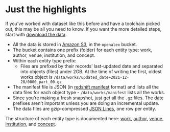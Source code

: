 # Just the highlights

If you’ve worked with dataset like this before and have a toolchain picked out, this may be all you need to know. If you want the more detailed steps, start with [download the data](download-to-your-machine.md).

* All the data is stored in [Amazon S3](https://aws.amazon.com/s3/), in the `openalex` bucket.
* The bucket contains one prefix (folder) for each entity type: work, author, venue, institution, and concept.
* Within each entity type prefix:
  * Files are prefixed by their records’ last-updated date and separated into objects (files) under 2GB. At the time of writing the first, oldest works object is `/data/works/updated_date=2021-12-28/0000_part_00.gz`
* The manifest file is JSON (in [redshift manifest](https://docs.aws.amazon.com/redshift/latest/dg/loading-data-files-using-manifest.html) format) and lists all the data files for each object type - `/data/works/manifest` lists all the works.
* Since you’re making a fresh snapshot, just get all the `.gz` files. The date prefixes aren’t important unless you are doing an incremental update.
* The data files are gzip-compressed [JSON Lines](https://jsonlines.org), one row per entity.

The structure of each entity type is documented here: [work](https://app.gitbook.com/o/q9WAeozYo93Avo9VPiOf/s/Sj6S26Opvy3KVj3QQGMc/about-the-data/work), [author](https://app.gitbook.com/o/q9WAeozYo93Avo9VPiOf/s/Sj6S26Opvy3KVj3QQGMc/about-the-data/author), [venue](https://app.gitbook.com/o/q9WAeozYo93Avo9VPiOf/s/Sj6S26Opvy3KVj3QQGMc/about-the-data/venue), [institution](https://app.gitbook.com/o/q9WAeozYo93Avo9VPiOf/s/Sj6S26Opvy3KVj3QQGMc/about-the-data/institution), and [concept](https://app.gitbook.com/o/q9WAeozYo93Avo9VPiOf/s/Sj6S26Opvy3KVj3QQGMc/about-the-data/concept).
